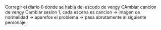 Corregir el diario 0 donde se habla del escudo de vengy
CAmbiar cancion de vengy
Cambiar sesion 1, cada escena es cancion ->  imagen de normalidad -> aparefce el problema -> pasa abrutamente al siguiente personaje.